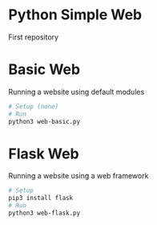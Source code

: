# Python Simple Web
First repository
# Basic Web
Running a website using default modules

```bash
# Setup (none)
# Run
python3 web-basic.py
```

# Flask Web
Running a website using a web framework

```bash
# Setup
pip3 install flask
# Run
python3 web-flask.py
```
